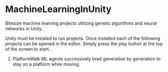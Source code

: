 # MachineLearningInUnity
Bitesize machine learning projects utilizing genetic algorithms and neural networks in Unity.

Unity must be instaled to run projects. Once installed each of the following projects can be opened in the editor. Simply press the play button at the top of the screen to start.

1) PlatformWalk
  ML agents successively bred generation by generation to stay on a platform while moving.
